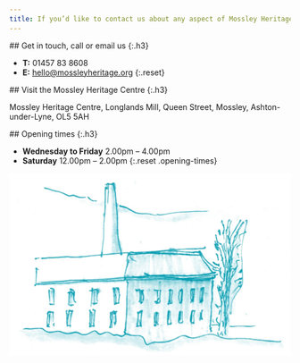 ```yaml
---
title: If you’d like to contact us about any aspect of Mossley Heritage, we would love to hear from you.
---
```


<section class="section" markdown="1">
## Get in touch, call or email us
{:.h3}

- **T:** 01457 83 8608
- **E:** [hello@mossleyheritage.org](mailto:hello@mossleyheritage.org)
{:.reset}
</section>

<section class="section" markdown="1">
## Visit the Mossley Heritage Centre
{:.h3}

Mossley Heritage Centre,
Longlands Mill,
Queen Street,
Mossley,
Ashton-under-Lyne,
OL5 5AH
</section>

<section class="section" markdown="1">
## Opening times
{:.h3}

- **Wednesday to Friday** 2.00pm – 4.00pm
- **Saturday** 12.00pm – 2.00pm
{:.reset .opening-times}
</section>

![An illustration of a chimney in Mossley](/images/contact/MH_Getintouch@2x.jpg)
